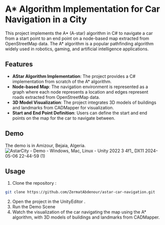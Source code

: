 # A* Algorithm Implementation for Car Navigation in a City

This project implements the A* (A-star) algorithm in C# to navigate a car from a start point to an end point on a node-based map extracted from OpenStreetMap data. The A* algorithm is a popular pathfinding algorithm widely used in robotics, gaming, and artificial intelligence applications.

## Features

- **AStar Algorithm Implementation**: The project provides a C# implementation from scratch of the A* algorithm.
- **Node-based Map**: The navigation environment is represented as a graph where each node represents a location and edges represent roads extracted from OpenStreetMap data.
- **3D Model Visualization**: The project integrates 3D models of buildings and landmarks from CADMapper for visualization.
- **Start and End Point Definition**: Users can define the start and end points on the map for the car to navigate between.
## Demo
The demo is in Amizour, Bejaia, Algeria.
![AstarCity - Demo - Windows, Mac, Linux - Unity 2022 3 4f1_ _DX11_ 2024-05-06 22-44-59 (1)](https://github.com/ZermatAbdenour/AStarCity-Unity/assets/128800613/baf3c1b6-237a-4717-a7b7-5dff42ee84fb)

## Usage

1. Clone the repository :


```bash
git clone https://github.com/ZermatAbdenour/astar-car-navigation.git
```
2. Open the project in the UnityEditor .
3. Run the Demo Scene
4. Watch the visualization of the car navigating the map using the A* algorithm, with 3D models of buildings and landmarks from CADMapper.
